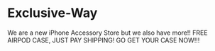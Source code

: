 # Exclusive-Way
We are a new iPhone Accessory Store but we also have more!! FREE AIRPOD CASE, JUST PAY SHIPPING! GO GET YOUR CASE NOW!!!
